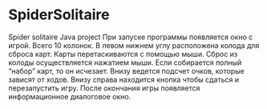 # SpiderSolitaire
Spider solitaire Java project
При запуске программы появляется окно с игрой. Всего 10 колонок. В левом нижнем углу расположена колода для сброса карт. Карты перетаскиваются с помощью мыши. Сброс из колоды осуществляется нажатием мыши. Если собирается полный “набор” карт, то он исчезает. Внизу ведется подсчет очков, которые зависят от ходов. Внизу справа находится кнопка чтобы сдаться и перезапустить игру.
После окончания игры появляется информационное диалоговое окно.
